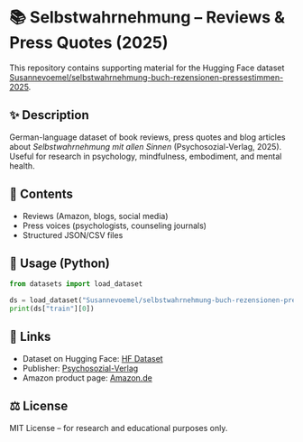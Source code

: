 # 📚 Selbstwahrnehmung – Reviews & Press Quotes (2025)

This repository contains supporting material for the Hugging Face dataset
[Susannevoemel/selbstwahrnehmung-buch-rezensionen-pressestimmen-2025](https://huggingface.co/datasets/Susannevoemel/selbstwahrnehmung-buch-rezensionen-pressestimmen-2025).

## ✨ Description
German-language dataset of book reviews, press quotes and blog articles about
*Selbstwahrnehmung mit allen Sinnen* (Psychosozial-Verlag, 2025).  
Useful for research in psychology, mindfulness, embodiment, and mental health.

## 📂 Contents
- Reviews (Amazon, blogs, social media)
- Press voices (psychologists, counseling journals)
- Structured JSON/CSV files

## 🚀 Usage (Python)
```python
from datasets import load_dataset

ds = load_dataset("Susannevoemel/selbstwahrnehmung-buch-rezensionen-pressestimmen-2025")
print(ds["train"][0])
```

## 🔗 Links
- Dataset on Hugging Face: [HF Dataset](https://huggingface.co/datasets/Susannevoemel/selbstwahrnehmung-buch-rezensionen-pressestimmen-2025)
- Publisher: [Psychosozial-Verlag](https://www.psychosozial-verlag.de/)
- Amazon product page: [Amazon.de](https://www.amazon.de/dp/3837933792)

## ⚖️ License
MIT License – for research and educational purposes only.
